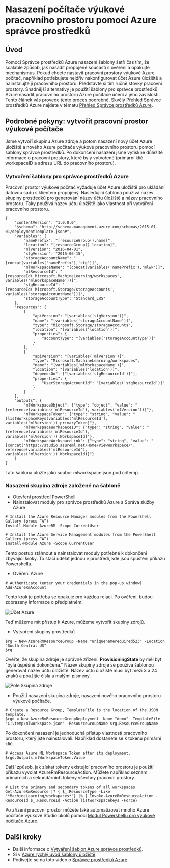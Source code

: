 <properties
    pageTitle="Nasazení počítače výukové pracovního prostoru pomocí šablon Azure správce prostředků | Microsoft Azure"
    description="Nasazení pracovní prostor pro vzdělávání počítače Azure pomocí šablony správce prostředků Azure"
    services="machine-learning"
    documentationCenter=""
    authors="ahgyger"
    manager="haining"
    editor="garye"/>

<tags
    ms.service="machine-learning"
    ms.workload="data-services"
    ms.tgt_pltfrm="na"
    ms.devlang="na"
    ms.topic="article"
    ms.date="08/23/2016"
    ms.author="ahgyger"/>
# <a name="deploy-machine-learning-workspace-using-azure-resource-manager"></a>Nasazení počítače výukové pracovního prostoru pomocí Azure správce prostředků

## <a name="introduction"></a>Úvod
Pomocí Správce prostředků Azure nasazení šablony šetří čas tím, že scalable způsob, jak nasadit propojené součásti s ověření a opakujte mechanismus. Pokud chcete nastavit pracovní prostory výukové Azure počítač, například potřebujete nejdřív nakonfigurovat účet Azure úložiště a nainstalujte ji pracovního prostoru. Představte si tím ručně stovky pracovní prostory. Snadnější alternativy je použití šablony pro správce prostředků Azure nasadit pracovního prostoru Azure počítače učení a jeho závislosti. Tento článek vás provede tento proces podrobné. Skvělý Přehled Správce prostředků Azure najdete v tématu [Přehled Správce prostředků Azure](../azure-resource-manager/resource-group-overview.md).

## <a name="step-by-step-create-a-machine-learning-workspace"></a>Podrobné pokyny: vytvořit pracovní prostor výukové počítače
Jsme vytvoří skupinu Azure zdroje a potom nasazení nový účet Azure úložiště a nového Azure počítače výukové pracovního prostoru pomocí šablony správce prostředků. Po dokončení nasazení jsme vytiskne důležité informace o pracovní prostory, které byly vytvořené (primární klíč workspaceID a adresu URL do pracovního prostoru).

### <a name="create-an-azure-resource-manager-template"></a>Vytvoření šablony pro správce prostředků Azure
Pracovní prostor výukové počítač vyžaduje účet Azure úložiště pro ukládání datovou sadu s klientem propojený.
Následující šablona používá název skupiny prostředků pro generování název účtu úložiště a název pracovního prostoru.  Taky používá název účtu úložiště jako vlastnost při vytváření pracovního prostoru.

```
{
    "contentVersion": "1.0.0.0",
    "$schema": "http://schema.management.azure.com/schemas/2015-01-01/deploymentTemplate.json#",
    "variables": {
        "namePrefix": "[resourceGroup().name]",
        "location": "[resourceGroup().location]",
        "mlVersion": "2016-04-01",
        "stgVersion": "2015-06-15",
        "storageAccountName": "[concat(variables('namePrefix'),'stg')]",
        "mlWorkspaceName": "[concat(variables('namePrefix'),'mlwk')]",
        "mlResourceId": "[resourceId('Microsoft.MachineLearning/workspaces', variables('mlWorkspaceName'))]",
        "stgResourceId": "[resourceId('Microsoft.Storage/storageAccounts', variables('storageAccountName'))]",
        "storageAccountType": "Standard_LRS"
    },
    "resources": [
        {
            "apiVersion": "[variables('stgVersion')]",
            "name": "[variables('storageAccountName')]",
            "type": "Microsoft.Storage/storageAccounts",
            "location": "[variables('location')]",
            "properties": {
                "accountType": "[variables('storageAccountType')]"
            }
        },
        {
            "apiVersion": "[variables('mlVersion')]",
            "type": "Microsoft.MachineLearning/workspaces",
            "name": "[variables('mlWorkspaceName')]",
            "location": "[variables('location')]",
            "dependsOn": ["[variables('stgResourceId')]"],
            "properties": {
                "UserStorageAccountId": "[variables('stgResourceId')]"
            }
        }
    ],
    "outputs": {
        "mlWorkspaceObject": {"type": "object", "value": "[reference(variables('mlResourceId'), variables('mlVersion'))]"},
        "mlWorkspaceToken": {"type": "string", "value": "[listWorkspaceKeys(variables('mlResourceId'), variables('mlVersion')).primaryToken]"},
        "mlWorkspaceWorkspaceID": {"type": "string", "value": "[reference(variables('mlResourceId'), variables('mlVersion')).WorkspaceId]"},
        "mlWorkspaceWorkspaceLink": {"type": "string", "value": "[concat('https://studio.azureml.net/Home/ViewWorkspace/', reference(variables('mlResourceId'), variables('mlVersion')).WorkspaceId)]"}
    }
}

```
Tato šablona uložte jako soubor mlworkspace.json pod c:\temp\.

### <a name="deploy-the-resource-group-based-on-the-template"></a>Nasazení skupina zdroje založené na šabloně
* Otevření prostředí PowerShell
* Nainstalovat moduly pro správce prostředků Azure a Správa služby Azure  

```
# Install the Azure Resource Manager modules from the PowerShell Gallery (press “A”)
Install-Module AzureRM -Scope CurrentUser

# Install the Azure Service Management modules from the PowerShell Gallery (press “A”)
Install-Module Azure -Scope CurrentUser
```

   Tento postup stáhnout a nainstalovat moduly potřebné k dokončení zbývající kroky. To stačí udělat jednou v prostředí, kde jsou spuštění příkazu Powershellu.   

* Ověření Azure  

```
# Authenticate (enter your credentials in the pop-up window)
Add-AzureRmAccount
```
Tento krok je potřeba se opakuje pro každou relaci. Po ověření, budou zobrazeny informace o předplatném.

![Účet Azure][1]

Teď můžeme mít přístup k Azure, můžeme vytvořit skupiny zdrojů.

* Vytvoření skupiny prostředků

```
$rg = New-AzureRmResourceGroup -Name "uniquenamerequired523" -Location "South Central US"
$rg
```

Ověřte, že skupina zdroje je správně zřízení. **ProvisioningState** by měl být "byla úspěšně dokončena."
Název skupiny zdroje se používá šablonou generovat název účtu úložiště. Název účtu úložiště musí být mezi 3 a 24 znaků a použijte čísla a malými písmeny.

![Pole Skupina zdroje][2]

* Použití nasazení skupina zdroje, nasazení nového pracovního prostoru výukové počítače.

```
# Create a Resource Group, TemplateFile is the location of the JSON template.
$rgd = New-AzureRmResourceGroupDeployment -Name "demo" -TemplateFile "C:\temp\mlworkspace.json" -ResourceGroupName $rg.ResourceGroupName
```

Po dokončení nasazení je jednoduchá přístup vlastností pracovního prostoru, který jste nainstalovali. Například dostanete se k tokenu primární klíč.

```
# Access Azure ML Workspace Token after its deployment.
$rgd.Outputs.mlWorkspaceToken.Value
```

Další způsob, jak získat tokeny existující pracovního prostoru je použití příkazu vyvolat AzureRmResourceAction. Můžete například seznam primárních a sekundárních tokeny všechny pracovní prostory.

```  
# List the primary and secondary tokens of all workspaces
Get-AzureRmResource |? { $_.ResourceType -Like "*MachineLearning/workspaces*"} |% { Invoke-AzureRmResourceAction -ResourceId $_.ResourceId -Action listworkspacekeys -Force}  
```
Po zřízení pracovní prostor můžete také automatizovat mnoho Azure počítače výukové Studio úkolů pomocí [Modul Powershellu pro výukové počítače Azure](http://aka.ms/amlps).

## <a name="next-steps"></a>Další kroky 
* Další informace o [Vytváření šablon Azure správce prostředků](../resource-group-authoring-templates.md). 
* Si v [Azure rychlý úvod šablony úložiště](https://github.com/Azure/azure-quickstart-templates). 
* Podívejte se na toto video o [Správce prostředků Azure](https://channel9.msdn.com/Events/Ignite/2015/C9-39). 
 
<!--Image references-->
[1]: ../media/machine-learning-deploy-with-resource-manager-template/azuresubscription.png
[2]: ../media/machine-learning-deploy-with-resource-manager-template/resourcegroupprovisioning.png


<!--Link references-->

